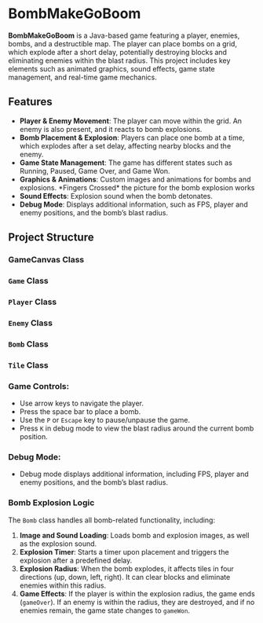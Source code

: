 # BombMakeGoBoom

**BombMakeGoBoom** is a Java-based game featuring a player, enemies, bombs, and a destructible map. The player can place bombs on a grid, which explode after a short delay, potentially destroying blocks and eliminating enemies within the blast radius. This project includes key elements such as animated graphics, sound effects, game state management, and real-time game mechanics.

## Features

- **Player & Enemy Movement**: The player can move within the grid. An enemy is also present, and it reacts to bomb explosions.
- **Bomb Placement & Explosion**: Players can place one bomb at a time, which explodes after a set delay, affecting nearby blocks and the enemy.
- **Game State Management**: The game has different states such as Running, Paused, Game Over, and Game Won.
- **Graphics & Animations**: Custom images and animations for bombs and explosions. \*Fingers Crossed\* the picture for the bomb explosion works
- **Sound Effects**: Explosion sound when the bomb detonates.
- **Debug Mode**: Displays additional information, such as FPS, player and enemy positions, and the bomb’s blast radius.

## Project Structure

### GameCanvas Class
### `Game` Class
### `Player` Class
### `Enemy` Class
### `Bomb` Class
### `Tile` Class

### Game Controls:
   - Use arrow keys to navigate the player.
   - Press the space bar to place a bomb.
   - Use the `P` or `Escape` key to pause/unpause the game.
   - Press `K` in debug mode to view the blast radius around the current bomb position.

### Debug Mode:
   - Debug mode displays additional information, including FPS, player and enemy positions, and the bomb’s blast radius.

### Bomb Explosion Logic

The `Bomb` class handles all bomb-related functionality, including:
1. **Image and Sound Loading**: Loads bomb and explosion images, as well as the explosion sound.
2. **Explosion Timer**: Starts a timer upon placement and triggers the explosion after a predefined delay.
3. **Explosion Radius**: When the bomb explodes, it affects tiles in four directions (up, down, left, right). It can clear blocks and eliminate enemies within this radius.
4. **Game Effects**: If the player is within the explosion radius, the game ends (`gameOver`). If an enemy is within the radius, they are destroyed, and if no enemies remain, the game state changes to `gameWon`.

